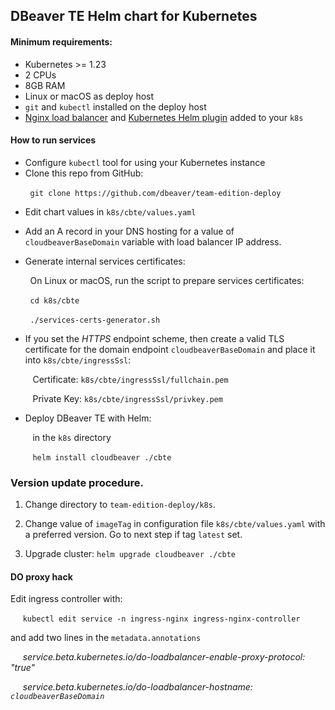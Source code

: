 ## DBeaver TE Helm chart for Kubernetes

#### Minimum requirements:

* Kubernetes >= 1.23
* 2 CPUs
* 8GB RAM
* Linux or macOS as deploy host
* `git` and `kubectl` installed on the deploy host
* [Nginx load balancer](https://docs.nginx.com/nginx-ingress-controller/installation/installation-with-helm/) and [Kubernetes Helm plugin](https://helm.sh/docs/topics/plugins/) added to your `k8s`

#### How to run services

* Configure `kubectl` tool for using your Kubernetes instance 
* Clone this repo from GitHub:

&nbsp;&nbsp;&nbsp;&nbsp;&nbsp;&nbsp;&nbsp;&nbsp;`git clone https://github.com/dbeaver/team-edition-deploy`

* Edit chart values in `k8s/cbte/values.yaml`

* Add an A record in your DNS hosting for a value of `cloudbeaverBaseDomain` variable with load balancer IP address.

* Generate internal services certificates:

&nbsp;&nbsp;&nbsp;&nbsp;&nbsp;&nbsp;&nbsp;&nbsp;On Linux or macOS, run the script to prepare services certificates: 

&nbsp;&nbsp;&nbsp;&nbsp;&nbsp;&nbsp;&nbsp;&nbsp;`cd k8s/cbte`

&nbsp;&nbsp;&nbsp;&nbsp;&nbsp;&nbsp;&nbsp;&nbsp;`./services-certs-generator.sh`

* If you set the *HTTPS* endpoint scheme, then create a valid TLS certificate for the domain endpoint `cloudbeaverBaseDomain` and place it into `k8s/cbte/ingressSsl`:

&nbsp;&nbsp;&nbsp;&nbsp;&nbsp;&nbsp;&nbsp;&nbsp; Certificate: `k8s/cbte/ingressSsl/fullchain.pem`

&nbsp;&nbsp;&nbsp;&nbsp;&nbsp;&nbsp;&nbsp;&nbsp; Private Key: `k8s/cbte/ingressSsl/privkey.pem`

* Deploy DBeaver TE with Helm:

&nbsp;&nbsp;&nbsp;&nbsp;&nbsp;&nbsp;&nbsp;&nbsp; in the `k8s` directory

&nbsp;&nbsp;&nbsp;&nbsp;&nbsp;&nbsp;&nbsp;&nbsp; `helm install cloudbeaver ./cbte`


### Version update procedure.

1. Change directory to `team-edition-deploy/k8s`.

2. Change value of `imageTag` in configuration file `k8s/cbte/values.yaml` with a preferred version. Go to next step if tag `latest` set.

3. Upgrade cluster: `helm upgrade cloudbeaver ./cbte` 


#### DO proxy hack

Edit ingress controller with:

&nbsp;&nbsp;&nbsp;&nbsp; `kubectl edit service -n ingress-nginx ingress-nginx-controller`

and add two lines in the `metadata.annotations`

&nbsp;&nbsp;&nbsp;&nbsp; *service.beta.kubernetes.io/do-loadbalancer-enable-proxy-protocol: "true"*

&nbsp;&nbsp;&nbsp;&nbsp; *service.beta.kubernetes.io/do-loadbalancer-hostname: `cloudbeaverBaseDomain`*
